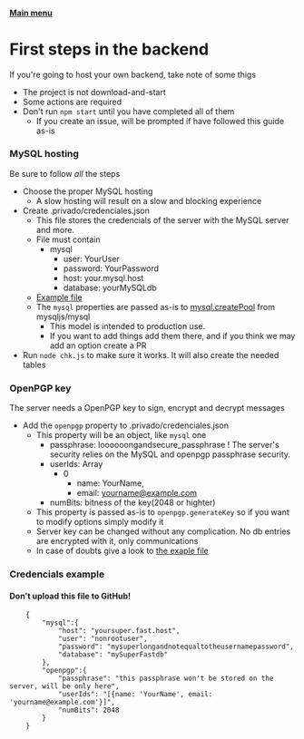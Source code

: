 #### [Main menu](index.md)
# First steps in the backend
If you're going to host your own backend, take note of some thigs
- The project is not download-and-start
- Some actions are required
- Don't run `npm start` until you have completed all of them
  - If you create an issue, will be prompted if have followed this guide as-is

### MySQL hosting
Be sure to follow *all* the steps
- Choose the proper MySQL hosting
  - A slow hosting will result on a slow and blocking experience
- Create .privado/credenciales.json
  - This file stores the credencials of the server with the MySQL server and more.
  - File must contain
    - mysql
      - user: YourUser
      - password: YourPassword
      - host: your.mysql.host
      - database: yourMySQLdb
  - [Example file](#credentials-example)
  - The `mysql` properties are passed as-is to [mysql.createPool](https://github.com/mysqljs/mysql#pooling-connections) from mysqljs/mysql
    - This model is intended to production use.
    - If you want to add things add them there, and if you think we may add an option create a PR
- Run `node chk.js` to make sure it works. It will also create the needed tables

### OpenPGP key
The server needs a OpenPGP key to sign, encrypt and decrypt messages
- Add the `openpgp` property to .privado/credenciales.json
  - This property will be an object, like `mysql` one
    - passphrase: loooooongandsecure_passphrase ! The server's security relies on the MySQL and openpgp passphrase security.
    - userIds: Array
      - 0
        - name: YourName,
        - email: yourname@example.com
    - numBits: bitness of the key(2048 or highter)
  - This property is passed as-is to `openpgp.generateKey` so if you want to modify options simply modify it
  - Server key can be changed without any complication. No db entries are encrypted with it, only communications
  - In case of doubts give a look to [the exaple file](#credentials-example)

### Credencials example
#### Don't upload this file to GitHub!
````
    {
        "mysql":{
            "host": "yoursuper.fast.host",
            "user": "nonrootuser",
            "password": "mysuperlongandnotequaltotheusernamepassword",
            "database": "mySuperFastdb"
        },
        "openpgp":{
            "passphrase": "this passphrase won't be stored on the server, will be only here",
            "userIds": "[{name: 'YourName', email: 'yourname@example.com'}]",
            "numBits": 2048
        }
    }
````
